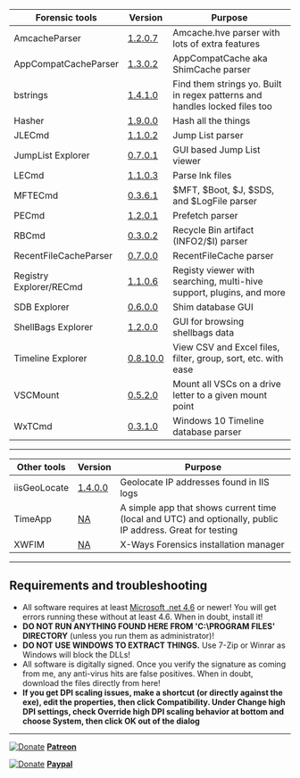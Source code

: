 
|Forensic tools  |Version| Purpose| 
|--|--|--
| AmcacheParser | [1.2.0.7](https://ericzimmerman.github.io/Software/AmcacheParser.zip) | Amcache.hve parser with lots of extra features
| AppCompatCacheParser | [1.3.0.2](https://ericzimmerman.github.io/Software/AppCompatCacheParser.zip)| AppCompatCache aka ShimCache parser
| bstrings | [ 1.4.1.0](https://ericzimmerman.github.io/Software/bstrings.zip)| Find them strings yo. Built in regex patterns and handles locked files too
| Hasher | [1.9.0.0](https://ericzimmerman.github.io/Software/hasher.zip)| Hash all the things
| JLECmd | [1.1.0.2](https://ericzimmerman.github.io/Software/JLECmd.zip)| Jump List parser
| JumpList Explorer | [0.7.0.1](https://ericzimmerman.github.io/Software/JumpListExplorer.zip) | GUI based Jump List viewer 
| LECmd  | [1.1.0.3](https://ericzimmerman.github.io/Software/LECmd.zip) | Parse lnk files
| MFTECmd |[0.3.6.1](https://ericzimmerman.github.io/Software/MFTECmd.zip) | $MFT, $Boot, $J, $SDS, and $LogFile parser
| PECmd  | [1.2.0.1](https://ericzimmerman.github.io/Software/PECmd.zip)| Prefetch parser
| RBCmd  | [0.3.0.2](https://ericzimmerman.github.io/Software/RBCmd.zip)| Recycle Bin artifact (INFO2/$I) parser
| RecentFileCacheParser | [0.7.0.0](https://ericzimmerman.github.io/Software/RecentFileCacheParser.zip) | RecentFileCache parser
| Registry Explorer/RECmd | [1.1.0.6](https://ericzimmerman.github.io/Software/RegistryExplorer_RECmd.zip)| Registy viewer with searching, multi-hive support, plugins, and more
| SDB Explorer | [0.6.0.0](https://ericzimmerman.github.io/Software/SDBExplorer.zip)| Shim database GUI
| ShellBags Explorer | [1.2.0.0](https://ericzimmerman.github.io/Software/ShellBagsExplorer.zip)| GUI for browsing shellbags data
| Timeline Explorer | [0.8.10.0](https://ericzimmerman.github.io/Software/TimelineExplorer.zip) | View CSV and Excel files, filter, group, sort, etc. with ease
| VSCMount |[0.5.2.0](https://ericzimmerman.github.io/Software/VSCMount.zip) | Mount all VSCs on a drive letter to a given mount point
| WxTCmd | [0.3.1.0](https://ericzimmerman.github.io/Software/WxTCmd.zip) | Windows 10 Timeline database parser

***

|Other tools  |Version| Purpose
|--|--|--
| iisGeoLocate | [1.4.0.0](https://ericzimmerman.github.io/Software/iisGeolocate.zip)| Geolocate IP addresses found in IIS logs
| TimeApp | [NA](https://ericzimmerman.github.io/Software/TimeApp.zip)| A simple app that shows current time (local and UTC) and optionally, public IP address. Great for testing
| XWFIM | [NA](https://ericzimmerman.github.io/Software/XWFIM.zip) | X-Ways Forensics installation manager

***
## Requirements and troubleshooting

 - All software requires at least [Microsoft .net 4.6](https://www.microsoft.com/en-us/download/details.aspx?id=48137) or newer! You will get errors running these without at least 4.6. When in doubt, install it!
 - **DO NOT RUN ANYTHING FOUND HERE FROM 'C:\PROGRAM FILES' DIRECTORY** (unless you run them as administrator)!
 - **DO NOT USE WINDOWS TO EXTRACT THINGS.** Use 7-Zip or Winrar as Windows will block the DLLs!
 - All software is digitally signed. Once you verify the signature as coming from me, any anti-virus hits are false positives. When in doubt, download the files directly from here!
 - **If you get DPI scaling issues, make a shortcut (or directly against the exe), edit the properties, then click Compatibility. Under Change high DPI settings, check Override high DPI scaling behavior at bottom and choose System, then click OK out of the dialog**

***
[![Donate](https://ericzimmerman.github.io/Quarter48.png)](https://www.patreon.com/ericzimmerman) **[Patreon](https://www.patreon.com/ericzimmerman)**

[![Donate](https://ericzimmerman.github.io/Quarter48.png)](https://paypal.me/ericrzimmerman) **[Paypal](https://paypal.me/ericrzimmerman)**
